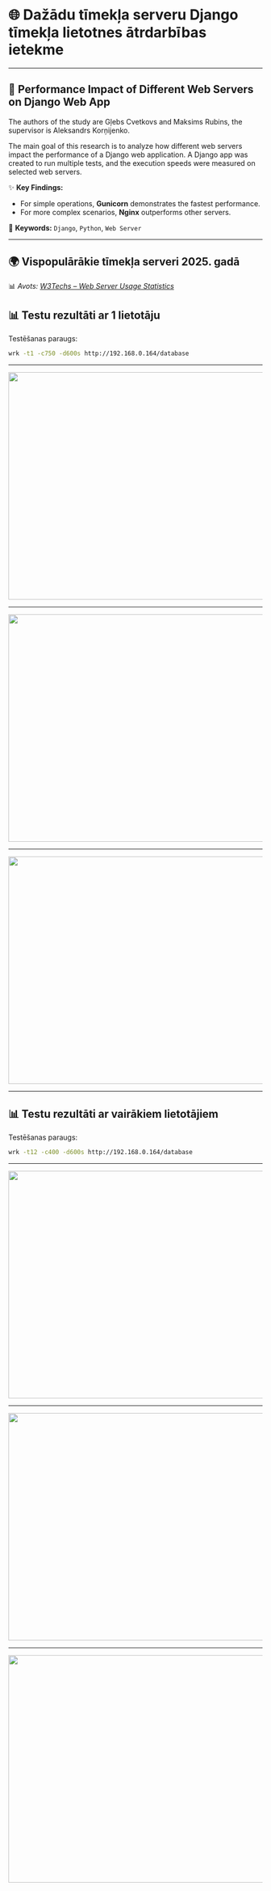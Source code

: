 # :globe_with_meridians: Dažādu tīmekļa serveru Django tīmekļa lietotnes ātrdarbības ietekme

---

## :rocket: Performance Impact of Different Web Servers on Django Web App

The authors of the study are Gļebs Cvetkovs and Maksims Rubins, the supervisor is Aleksandrs Korņijenko.

The main goal of this research is to analyze how different web servers impact the performance of a Django web application. A Django app was created to run multiple tests, and the execution speeds were measured on selected web servers.

:sparkles: **Key Findings:**
- For simple operations, **Gunicorn** demonstrates the fastest performance.
- For more complex scenarios, **Nginx** outperforms other servers.

:key: **Keywords:** `Django`, `Python`, `Web Server`

---

## 🌍 Vispopulārākie tīmekļa serveri 2025. gadā

📊 *Avots: [W3Techs – Web Server Usage Statistics](https://w3techs.com/technologies/overview/web_server)*



## :bar_chart: Testu rezultāti ar 1 lietotāju

Testēšanas paraugs: 
```bash
wrk -t1 -c750 -d600s http://192.168.0.164/database
```

---

<p align="center">
<img src="https://github.com/user-attachments/assets/a89d25aa-501c-4e62-a295-0e40da726db5" width="750" height="450">
</p>

---

<p align="center">
<img src="https://github.com/user-attachments/assets/c4f76b24-dc97-47f0-9678-20621cd57599" width="750" height="450">
</p>

---

<p align="center">
<img src="https://github.com/user-attachments/assets/eb3c373f-870c-4100-81b5-7383142dd593" width="750" height="450">
</p>

---

## :bar_chart: Testu rezultāti ar vairākiem lietotājiem

Testēšanas paraugs: 
```bash
wrk -t12 -c400 -d600s http://192.168.0.164/database
```
---

<p align="center">
<img src="https://github.com/user-attachments/assets/1462998f-a9e2-474a-954f-4fe58d352034" width="750" height="450">
</p>

---

<p align="center">
<img src="https://github.com/user-attachments/assets/8e44c807-46b2-4be0-8ccc-89dea364b99d" width="750" height="450">
</p>

---

<p align="center">
<img src="https://github.com/user-attachments/assets/a16c2665-7bc5-491f-81d7-633e35505cb8" width="750" height="450">
</p>

